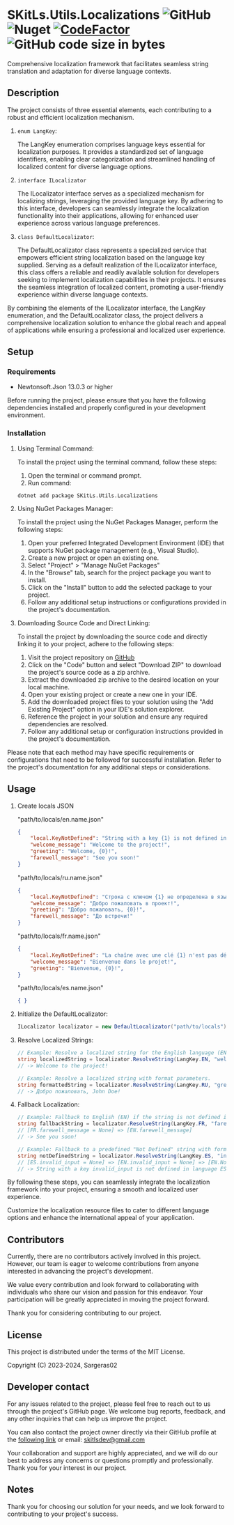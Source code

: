﻿# SKitLs.Utils.Localizations ![GitHub](https://img.shields.io/github/license/Sargeras02/SKitLs.Utils.Localizations) ![Nuget](https://img.shields.io/nuget/v/SKitLs.Utils.Localizations) [![CodeFactor](https://www.codefactor.io/repository/github/sargeras02/skitls.utils.localizations/badge)](https://www.codefactor.io/repository/github/sargeras02/skitls.utils.localizations) ![GitHub code size in bytes](https://img.shields.io/github/languages/code-size/Sargeras02/SKitLs.Utils.Localizations)

Comprehensive localization framework that facilitates seamless string translation and adaptation for diverse language contexts.

## Description

The project consists of three essential elements, each contributing to a robust and efficient localization mechanism.

1. `enum LangKey`:

    The LangKey enumeration comprises language keys essential for localization purposes.
    It provides a standardized set of language identifiers, enabling clear categorization
    and streamlined handling of localized content for diverse language options.

2. `interface ILocalizator`
    
    The ILocalizator interface serves as a specialized mechanism for localizing strings, leveraging the provided language key.
    By adhering to this interface, developers can seamlessly integrate the localization functionality into their applications,
    allowing for enhanced user experience across various language preferences.

3. `class DefaultLocalizator`:
    
    The DefaultLocalizator class represents a specialized service that empowers efficient string localization
    based on the language key supplied.
    Serving as a default realization of the ILocalizator interface, this class offers a reliable and readily available solution
    for developers seeking to implement localization capabilities in their projects.
    It ensures the seamless integration of localized content, promoting a user-friendly experience within diverse language contexts.

By combining the elements of the ILocalizator interface, the LangKey enumeration, and the DefaultLocalizator class,
the project delivers a comprehensive localization solution to enhance the global reach and appeal of applications
while ensuring a professional and localized user experience.

## Setup

### Requirements

- Newtonsoft.Json 13.0.3 or higher

Before running the project, please ensure that you have the following dependencies installed and properly configured in your development environment.

### Installation

1. Using Terminal Command:
    
    To install the project using the terminal command, follow these steps:

    1. Open the terminal or command prompt.
    2. Run command:

    ```
    dotnet add package SKitLs.Utils.Localizations
    ```

2. Using NuGet Packages Manager:

    To install the project using the NuGet Packages Manager, perform the following steps:

    1. Open your preferred Integrated Development Environment (IDE) that supports NuGet package management (e.g., Visual Studio).
    2. Create a new project or open an existing one.
    3. Select "Project" > "Manage NuGet Packages"
    4. In the "Browse" tab, search for the project package you want to install.
    5. Click on the "Install" button to add the selected package to your project.
    5. Follow any additional setup instructions or configurations provided in the project's documentation.

3. Downloading Source Code and Direct Linking:

    To install the project by downloading the source code and directly linking it to your project, adhere to the following steps:

    1. Visit the project repository on [GitHub](https://github.com/Sargeras02/SKitLs.Utils.Localizations.git)
    2. Click on the "Code" button and select "Download ZIP" to download the project's source code as a zip archive.
    3. Extract the downloaded zip archive to the desired location on your local machine.
    4. Open your existing project or create a new one in your IDE.
    5. Add the downloaded project files to your solution using the "Add Existing Project" option in your IDE's solution explorer.
    6. Reference the project in your solution and ensure any required dependencies are resolved.
    7. Follow any additional setup or configuration instructions provided in the project's documentation.

Please note that each method may have specific requirements or configurations that need to be followed for successful installation.
Refer to the project's documentation for any additional steps or considerations.

## Usage

1. Create locals JSON

    "path/to/locals/en.name.json"
    ```JSON
    {
        "local.KeyNotDefined": "String with a key {1} is not defined in language {0} ({2}). Format params: ",
        "welcome_message": "Welcome to the project!",
        "greeting": "Welcome, {0}!",
        "farewell_message": "See you soon!"
    }
    ```

    "path/to/locals/ru.name.json"
    ```JSON
    {
        "local.KeyNotDefined": "Строка с ключом {1} не определена в языковом пакете {0} ({2}). Параметры форматирования: ",
        "welcome_message": "Добро пожаловать в проект!",
        "greeting": "Добро пожаловать, {0}!",
        "farewell_message": "До встречи!"
    }
    ```

    "path/to/locals/fr.name.json"
    ```JSON
    {
        "local.KeyNotDefined": "La chaîne avec une clé {1} n'est pas définie dans le langage {0} ({2}). Paramètres de format: ",
        "welcome_message": "Bienvenue dans le projet!",
        "greeting": "Bienvenue, {0}!",
    }
    ```

    "path/to/locals/es.name.json"
    ```JSON
    { }
    ```

2. Initialize the DefaultLocalizator:

    ```C#
    ILocalizator localizator = new DefaultLocalizator("path/to/locals"); // "resources/locals" by default
    ```

3. Resolve Localized Strings:

    ```C#
    // Example: Resolve a localized string for the English language (EN) with a specific key.
    string localizedString = localizator.ResolveString(LangKey.EN, "welcome_message");
    // -> Welcome to the project!

    // Example: Resolve a localized string with format parameters.
    string formattedString = localizator.ResolveString(LangKey.RU, "greeting", "John Doe");
    // -> Добро пожаловать, John Doe!
    ```

4. Fallback Localization:

    ```C#
    // Example: Fallback to English (EN) if the string is not defined in the specified language.
    string fallbackString = localizator.ResolveString(LangKey.FR, "farewell_message");
    // [FR.farewell_message = None] => [EN.farewell_message]
    // -> See you soon!

    // Example: Fallback to a predefined "Not Defined" string with format parameters.
    string notDefinedString = localizator.ResolveString(LangKey.ES, "invalid_input", "param1", "param2");
    // [ES.invalid_input = None] => [EN.invalid_input = None] => [EN.NotDefined]
    // -> String with a key invalid_input is not defined in language ES ("path/to/locals"). Format params: param1, param2.
    ```

By following these steps, you can seamlessly integrate the localization framework into your project, ensuring a smooth and localized user experience.

Customize the localization resource files to cater to different language options and enhance the international appeal of your application.

## Contributors

Currently, there are no contributors actively involved in this project.
However, our team is eager to welcome contributions from anyone interested in advancing the project's development.

We value every contribution and look forward to collaborating with individuals who share our vision and passion for this endeavor.
Your participation will be greatly appreciated in moving the project forward.

Thank you for considering contributing to our project.

## License

This project is distributed under the terms of the MIT License.

Copyright (C) 2023-2024, Sargeras02

## Developer contact

For any issues related to the project, please feel free to reach out to us through the project's GitHub page.
We welcome bug reports, feedback, and any other inquiries that can help us improve the project.

You can also contact the project owner directly via their GitHub profile at the [following link](https://github.com/Sargeras02) or email: skitlsdev@gmail.com

Your collaboration and support are highly appreciated, and we will do our best to address any concerns or questions promptly and professionally.
Thank you for your interest in our project.

## Notes

Thank you for choosing our solution for your needs, and we look forward to contributing to your project's success.
